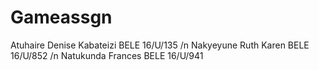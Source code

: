 # Gameassgn
Atuhaire Denise Kabateizi BELE 16/U/135 /n
Nakyeyune Ruth Karen BELE 16/U/852 /n
Natukunda Frances BELE 16/U/941
